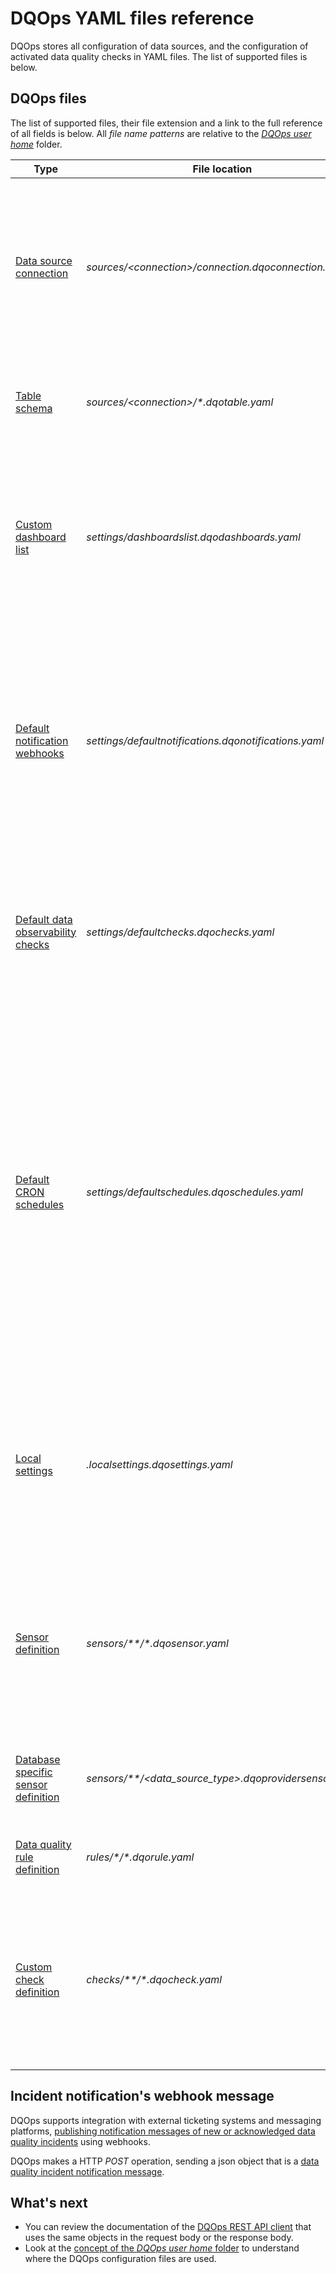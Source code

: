 # DQOps YAML files reference
DQOps stores all configuration of data sources, and the configuration of activated data quality checks in YAML files. The list of supported files is below.

## DQOps files
The list of supported files, their file extension and a link to the full reference of all fields is below.
All *file name patterns* are relative to the *[DQOps user home](../../dqo-concepts/dqops-user-home-folder.md)* folder. 


| Type                                                                   | File location                                                  | Description                                                                                                                                                                                                                                                                                                          |
|------------------------------------------------------------------------|----------------------------------------------------------------|----------------------------------------------------------------------------------------------------------------------------------------------------------------------------------------------------------------------------------------------------------------------------------------------------------------------|
| [Data source connection](ConnectionYaml.md)                            | *sources/&lt;connection&gt;/connection.dqoconnection.yaml*     | The data source configuration parameters, including the [CRON schedule for running data quality checks](../../working-with-dqo/configure-scheduling-of-data-quality-checks/index.md), and all data source connection parameters.                                                                                     |
| [Table schema](TableYaml.md)                                           | *sources/&lt;connection&gt;/\*.dqotable.yaml*                  | The table metadata with the configuration of activated data quality checks.                                                                                                                                                                                                                                          |
| [Custom dashboard list](DashboardYaml.md)                              | *settings/dashboardslist.dqodashboards.yaml*                   | The configuration of [custom data quality dashboards](../../integrations/looker-studio/creating-custom-data-quality-dashboards.md) organized as a dashboard folder tree shown in the *Data quality dashboards* section of the user interface.                                                                        |
| [Default notification webhooks](DefaultNotificationsYaml.md)           | *settings/defaultnotifications.dqonotifications.yaml*          | The configuration of the default [webhooks used for data quality incidents' notifications](../../integrations/webhooks/index.md) when custom webhook urls are not assigned in the configuration file of a data source.                                                                                               |
| [Default data observability checks](DefaultObservabilityChecksYaml.md) | *settings/defaultchecks.dqochecks.yaml*                        | The selection and the parameters of the [default data observability checks](../../dqo-concepts/data-observability.md) that are activated on all imported tables.                                                                                                                                                     |
| [Default CRON schedules](DefaultSchedulesYaml.md)                      | *settings/defaultschedules.dqoschedules.yaml*                  | The default CRON schedules for running data quality checks. DQOps does not use those schedules directly and changing the file has no effect on data sources. DQOps only uses this file to copy the default CRON schedules to the [data source connection](ConnectionYaml.md) file, when the data source is imported. |
| [Local settings](LocalSettingsYaml.md)                                 | *.localsettings.dqosettings.yaml*                              | The local configuration settings that are specific only to the current instance of DQOps. Mainly used to store the [DQOps Cloud Pairing API key](../../dqo-concepts/data-storage-of-data-quality-results.md#authentication-with-dqops-cloud).                                                                        |
| [Sensor definition](SensorDefinitionYaml.md)                           | *sensors/\*\*/\*.dqosensor.yaml*                               | The definition of a custom data quality sensor, with the configuration of the parameters that will be shown in on data quality check editor screen.                                                                                                                                                                  |
| [Database specific sensor definition](ProviderSensorYaml.md)           | *sensors/\*\*/&lt;data_source_type&gt;.dqoprovidersensor.yaml* | The definition of a database specific custom [data quality sensor](../../dqo-concepts/definition-of-data-quality-sensors.md).                                                                                                                                                                                        |
| [Data quality rule definition](RuleDefinitionYaml.md)                  | *rules/\*/\*.dqorule.yaml*                                     | The definition of a custom [data quality rules](../../dqo-concepts/definition-of-data-quality-rules.md).                                                                                                                                                                                                             |
| [Custom check definition](CheckDefinitionYaml.md)                      | *checks/\*\*/\*.dqocheck.yaml*                                 | The definition of a custom data quality check. Specifies a pair of a *data quality sensor* and a *data quality rule* that make up a data quality check.                                                                                                                                                              |                       


## Incident notification's webhook message
DQOps supports integration with external ticketing systems and messaging platforms, [publishing notification messages
of new or acknowledged data quality incidents](../../integrations/webhooks/index.md) using webhooks.

DQOps makes a HTTP *POST* operation, sending a json object that is a [data quality incident notification message](IncidentNotificationMessage.md).


## What's next
- You can review the documentation of the [DQOps REST API client](../../client/index.md) that uses the same objects
  in the request body or the response body.
- Look at the [concept of the *DQOps user home* folder](../../dqo-concepts/dqops-user-home-folder.md) to understand
  where the DQOps configuration files are used.
